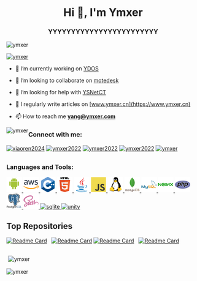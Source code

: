 <h1 align="center">Hi 👋, I'm Ymxer</h1>
<h3 align="center">YYYYYYYYYYYYYYYYYYYYYYYY</h3>

<p align="left"> <img src="https://komarev.com/ghpvc/?username=ymxer&label=Profile%20views&color=0e75b6&style=flat" alt="ymxer" /> </p>

<p align="left"> <a href="https://github.com/ryo-ma/github-profile-trophy"><img src="https://github-profile-trophy.vercel.app/?username=ymxer" alt="ymxer" /></a> </p>

- 🔭 I’m currently working on [YDOS](https://github.com/Ymxer/YDOS)

- 👯 I’m looking to collaborate on [motedesk](https://github.com/Ymxer/motedesk)

- 🤝 I’m looking for help with [YSNetCT](https://github.com/Ymxer/YSNetCT)

- 📝 I regularly write articles on [www.ymxer.cn](https://www.ymxer.cn)

- 📫 How to reach me **yang@ymxer.com**

<p><img align="left" src="https://github-readme-stats.vercel.app/api/top-langs?username=ymxer&show_icons=true&layout=pie&locale=en&theme=swift" alt="ymxer" /></p>

<h3 align="left">Connect with me:</h3>
<p align="left">
<a href="https://twitter.com/xiaoren2024" target="blank"><img align="center" src="https://raw.githubusercontent.com/rahuldkjain/github-profile-readme-generator/master/src/images/icons/Social/twitter.svg" alt="xiaoren2024" height="30" width="40" /></a>
<a href="https://fb.com/ymxer2022" target="blank"><img align="center" src="https://raw.githubusercontent.com/rahuldkjain/github-profile-readme-generator/master/src/images/icons/Social/facebook.svg" alt="ymxer2022" height="30" width="40" /></a>
<a href="https://instagram.com/ymxer2022" target="blank"><img align="center" src="https://raw.githubusercontent.com/rahuldkjain/github-profile-readme-generator/master/src/images/icons/Social/instagram.svg" alt="ymxer2022" height="30" width="40" /></a>
<a href="https://www.youtube.com/@ymxer2022" target="blank"><img align="center" src="https://raw.githubusercontent.com/rahuldkjain/github-profile-readme-generator/master/src/images/icons/Social/youtube.svg" alt="ymxer2022" height="30" width="40" /></a>
<a href="https://discord.gg/ymxer" target="blank"><img align="center" src="https://raw.githubusercontent.com/rahuldkjain/github-profile-readme-generator/master/src/images/icons/Social/discord.svg" alt="ymxer" height="30" width="40" /></a>
</p>

##

<h3 align="left">Languages and Tools:</h3>
<p align="left"> <a href="https://developer.android.com" target="_blank" rel="noreferrer"> <img src="https://raw.githubusercontent.com/devicons/devicon/master/icons/android/android-original-wordmark.svg" alt="android" width="40" height="40"/> </a> <a href="https://aws.amazon.com" target="_blank" rel="noreferrer"> <img src="https://raw.githubusercontent.com/devicons/devicon/master/icons/amazonwebservices/amazonwebservices-original-wordmark.svg" alt="aws" width="40" height="40"/> </a> <a href="https://www.w3schools.com/cpp/" target="_blank" rel="noreferrer"> <img src="https://raw.githubusercontent.com/devicons/devicon/master/icons/cplusplus/cplusplus-original.svg" alt="cplusplus" width="40" height="40"/> </a> <a href="https://www.w3.org/html/" target="_blank" rel="noreferrer"> <img src="https://raw.githubusercontent.com/devicons/devicon/master/icons/html5/html5-original-wordmark.svg" alt="html5" width="40" height="40"/> </a> <a href="https://www.java.com" target="_blank" rel="noreferrer"> <img src="https://raw.githubusercontent.com/devicons/devicon/master/icons/java/java-original.svg" alt="java" width="40" height="40"/> </a> <a href="https://developer.mozilla.org/en-US/docs/Web/JavaScript" target="_blank" rel="noreferrer"> <img src="https://raw.githubusercontent.com/devicons/devicon/master/icons/javascript/javascript-original.svg" alt="javascript" width="40" height="40"/> </a> <a href="https://www.linux.org/" target="_blank" rel="noreferrer"> <img src="https://raw.githubusercontent.com/devicons/devicon/master/icons/linux/linux-original.svg" alt="linux" width="40" height="40"/> </a> <a href="https://www.mongodb.com/" target="_blank" rel="noreferrer"> <img src="https://raw.githubusercontent.com/devicons/devicon/master/icons/mongodb/mongodb-original-wordmark.svg" alt="mongodb" width="40" height="40"/> </a> <a href="https://www.mysql.com/" target="_blank" rel="noreferrer"> <img src="https://raw.githubusercontent.com/devicons/devicon/master/icons/mysql/mysql-original-wordmark.svg" alt="mysql" width="40" height="40"/> </a> <a href="https://www.nginx.com" target="_blank" rel="noreferrer"> <img src="https://raw.githubusercontent.com/devicons/devicon/master/icons/nginx/nginx-original.svg" alt="nginx" width="40" height="40"/> </a> <a href="https://www.php.net" target="_blank" rel="noreferrer"> <img src="https://raw.githubusercontent.com/devicons/devicon/master/icons/php/php-original.svg" alt="php" width="40" height="40"/> </a> <a href="https://www.postgresql.org" target="_blank" rel="noreferrer"> <img src="https://raw.githubusercontent.com/devicons/devicon/master/icons/postgresql/postgresql-original-wordmark.svg" alt="postgresql" width="40" height="40"/> </a> <a href="https://sass-lang.com" target="_blank" rel="noreferrer"> <img src="https://raw.githubusercontent.com/devicons/devicon/master/icons/sass/sass-original.svg" alt="sass" width="40" height="40"/> </a> <a href="https://www.sqlite.org/" target="_blank" rel="noreferrer"> <img src="https://www.vectorlogo.zone/logos/sqlite/sqlite-icon.svg" alt="sqlite" width="40" height="40"/> </a> <a href="https://unity.com/" target="_blank" rel="noreferrer"> <img src="https://www.vectorlogo.zone/logos/unity3d/unity3d-icon.svg" alt="unity" width="40" height="40"/> </a> </p>

## Top Repositories
[![Readme Card](https://github-readme-stats.vercel.app/api/pin/?username=ymxer&repo=ydos&theme=ambient_gradient)](https://github.com/Ymxer/YDOS)&nbsp;&nbsp;
[![Readme Card](https://github-readme-stats.vercel.app/api/pin/?username=ymxer&repo=BotFilter&theme=buefy)](https://github.com/Ymxer/BotFilter)
[![Readme Card](https://github-readme-stats.vercel.app/api/pin/?username=ymxer&repo=motedesk&theme=buefy)](https://github.com/Ymxer/motedesk)&nbsp;&nbsp;
[![Readme Card](https://github-readme-stats.vercel.app/api/pin/?username=ymxer&repo=ypost&theme=graywhite)](https://github.com/Ymxer/ypost)
##

<p>&nbsp;<img align="center" src="https://github-readme-stats.vercel.app/api?username=ymxer&show_icons=true&locale=en&theme=buefy" alt="ymxer" /></p>

<p><img align="center" src="https://github-readme-streak-stats.herokuapp.com/?user=ymxer&theme=buefy" alt="ymxer" /></p>
